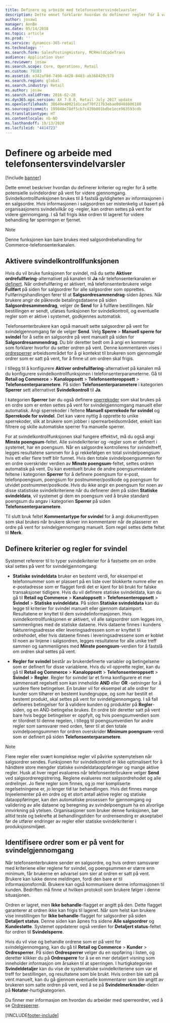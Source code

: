 ```yaml
---
title: Definere og arbeide med telefonsentersvindelvarsler
description: Dette emnet forklarer hvordan du definerer regler for å varsle kundeservicerepresentanter om potensiell falsk informasjon når ordrer behandles. Du kan definere spesifikke koder som brukes til å sette mistenkelige ordrer på vent automatisk eller manuelt.
author: josaw1
manager: AnnBe
ms.date: 05/14/2018
ms.topic: article
ms.prod: ''
ms.service: dynamics-365-retail
ms.technology: ''
ms.search.form: SalesPostingHistory, MCRHoldCodeTrans
audience: Application User
ms.reviewer: josaw
ms.search.scope: Core, Operations, Retail
ms.custom: 79103
ms.assetid: e342af8d-7498-4d20-8483-ab368429c578
ms.search.region: global
ms.search.industry: Retail
ms.author: josaw
ms.search.validFrom: 2016-02-28
ms.dyn365.ops.version: AX 7.0.0, Retail July 2017 update
ms.openlocfilehash: 38649e40021d1caaf70f217b3ebae0d488806180
ms.sourcegitcommit: 199848e78df5cb7c439b001bdbe1ece963593cdb
ms.translationtype: HT
ms.contentlocale: nb-NO
ms.lasthandoff: 10/13/2020
ms.locfileid: "4414723"
---
```

# <a name="set-up-and-work-with-call-center-fraud-alerts"></a>Definere og arbeide med telefonsentersvindelvarsler

[!include [banner](includes/banner.md)]

Dette emnet beskriver hvordan du definerer kriterier og regler for å sette potensielle svindelordrer på vent for videre gjennomgang. Svindelkontrollfunksjonen brukes til å fastslå gyldigheten av informasjonen i en salgsordre. Hvis informasjonen i salgsordren ser mistenkelig ut basert på organisasjonens svindelvilkår og -regler, kan ordren settes på vent for videre gjennomgang. I så fall frigis ikke ordren til lageret for videre behandling før sperringen er fjernet.

> [!NOTE]
> Denne funksjonen kan bare brukes med salgsordrebehandling for Commerce-telefonsenterkanalen.

## <a name="turning-on-the-fraud-check-feature"></a>Aktivere svindelkontrollfunksjonen

Hvis du vil bruke funksjonen for svindel, må du sette **Aktiver ordrefullføring**-alternativet på kanalen til **Ja** når telefonsenterkanalen er [definert](https://docs.microsoft.com/dynamics365/unified-operations/retail/set-up-order-processing-options). Når ordrefullføring er aktivert, må telefonsenterbrukere velge **Fullført** på siden for salgsordrer for alle salgsordrer som opprettes. Fullføringshandlingen fører til at **Salgsordresammendrag**-siden åpnes. Når brukere angir de påkrevde betalingsdataene på siden **Salgsordresammendrag**, velger de **Send** for å fullføre bestillingen. Når bestillingen er sendt, utløses funksjonen for svindelkontroll, og eventuelle regler som er aktive i systemet, godkjennes automatisk.

Telefonsenterbrukere kan også manuelt sette salgsordrer på vent for svindelgjennomgang før de velger **Send**. Velg **Sperre** \> **Manuell sperre for svindel** for å sette en salgsordre på vent manuelt på siden for **Salgsordresammendrag**. Du blir deretter bedt om å angi en kommentar som forklarer hvorfor du setter ordren på vent. Denne kommentaren vises i [ordresperrer](https://docs.microsoft.com/dynamics365/unified-operations/retail/work-with-order-holds) arbeidsområdet for å gi kontekst til brukeren som gjennomgår ordrer som er satt på vent, for å finne ut om ordren skal frigis.

I tillegg til å konfigurere **Aktiver ordrefullføring**-alternativet på kanalen må du konfigurere svindelkontrollfunksjonen i telefonsenterparameterne. Gå til **Retail og Commerce** \> **Kanaloppsett** \> **Telefonsenteroppsett** \> **Telefonsenterparametere**. På siden **Telefonsenterparametere** i kategorien **Sperrer** sett alternativet **Svindelkontroll** til **Ja**.

I kategorien **Sperrer** bør du også definere [sperrekoder](https://docs.microsoft.com/dynamics365/unified-operations/retail/work-with-order-holds) som skal brukes på en ordre som er enten settes på vent for svindelgjennomgang manuelt eller automatisk. Angi sperrekoder i feltene **Manuell sperrekode for svindel** og **Sperrekode for svindel**. Det kan være nyttig å opprette to unike sperrekoder, slik at brukere som jobber i sperrearbeidsområdet, enkelt kan filtrere og skille automatiske sperrer fra manuelle sperrer.

For at svindelkontrollfunksjonen skal fungere effektivt, må du også angi **Minste poengsum**-feltet. Alle svindelkriterier og -regler som er definert i systemet, har en poengsum. Når en salgsordre kontrolleres for svindeltreff, legges resultatene sammen for å gi rekkefølgen en total svindelpoengsum hvis ett eller flere treff blir funnet. Hvis den totale svindelpoengsummen for en ordre overskrider verdien av **Minste poengsum**-feltet, settes ordren automatisk på vent. Du kan eventuelt bruke de andre poengsumrelaterte feltene i kategorien **Sperrer** for å definere poengsum for e-post, telefonpoengsum, poengsum for postnummer/postkode og poengsum for utvidet postnummer/postkode. Hvis du ikke angir en poengsum for noen av disse statistiske svindelkriteriene når du definerer dem på siden **Statiske svindeldata**, vil systemet gi dem en poengsum ved å bruke standard poengsum du angav i kategorien **Sperrer** på siden **Telefonsenterparametere**.

Til slutt bruk feltet **Kommentartype for svindel** for å angi dokumenttypen som skal brukes når brukere skriver inn kommentarer når de plasserer en ordre på vent for svindelgjennomgang manuelt. Som regel settes dette feltet til **Merk**.

## <a name="defining-fraud-criteria-and-rules"></a>Definere kriterier og regler for svindel

Systemet refererer til to typer svindelkriterier for å fastsette om en ordre skal settes på vent for svindelgjennomgang:

- **Statiske svindeldata** bruker en bestemt verdi, for eksempel et telefonnummer som er plassert på en liste over blokkerte numre eller en e-postadresse som er flagget fordi det er kjent for bli brukt for falske transaksjoner tidligere. Hvis du vil definere statiske svindeldata, kan du gå til **Retail og Commerce** \> **Kanaloppsett** \> **Telefonsenteroppsett** \> **Svindel** \> **Statiske svindeldata**. På siden **Statiske svindeldata** kan du legge til kriterier for svindel manuelt eller gjennom dataimport. Resultatene er knyttet til dem svindelinformasjonen. Hvis svindelkontrollfunksjonen er aktivert, vil alle salgsordrer som legges inn, sammenlignes med de statiske dataene. Hvis dataene finnes i kundens faktureringsadresse eller leveringsadressen som er knyttet til ordrehodet, eller hvis dataene finnes i leveringsadressene som er koblet til noen av linjene i salgsordren, legges resultatene for alle unike treff sammen og sammenlignes med **Minste poengsum**-verdien for å fastslå om ordren skal settes på vent.

- **Regler for svindel** består av brukerdefinerte variabler og betingelsene som er definert for disse variablene. Hvis du vil opprette regler, kan du gå til **Retail og Commerce** \> **Kanaloppsett** \> **Telefonsenteroppsett** \> **Svindel** \> **Regler**. Regler for svindel lar et firma konfigurere et mer sammensatt regelsett som kan inneholde **AND** eller **OR** -setninger for å vurdere flere betingelser. En bruker vil for eksempel at alle ordrer for kunder som tilhører en bestemt kundegruppe, og som har bestilt et bestemt produkt, skal settes på vent for svindelgjennomgang. I så fall defineres betingelser for å validere kunden og produkter på **Regler**-siden, og en AND-betingelse brukes. En ordre blir deretter satt på vent bare hvis begge betingelser er oppfylt, og hvis poengsumverdien som er tilordnet til denne regelen, i tillegg til poengsumverdien for andre regler som samsvarer med orden, fører til at den totale svindelpoengsummen for ordren overskrider **Minimum poengsum**-verdi som er definert på siden **Telefonsenterparametere**.

> [!NOTE]
> Flere regler eller svært komplekse regler vil påvirke systemytelsen når salgsordrer sendes. Funksjonen for svindelkontroll er ikke optimalisert for å håndtere store mengder statiske svindeldataoppføringer og mange aktive regler. Husk at hver regel evalueres når telefonsenterbrukere velger **Send** ved salgsordreregistrering. Reglene evalueres mot salgsordrehodet og alle ordrelinjer. Jo flere regler som finnes, og jo mer kompliserte regelsetningene er, jo lenger tid tar behandlingen. Hvis det finnes mange linjeelementer på en ordre og et stort antall aktive regler og statiske dataoppføringer, kan den automatiske prosessen for gjennomgang og validering av alle dataene og beregning av svindelpoengsum ha en alvorlige innvirkning på ytelsen. Organisasjoner som bruker denne funksjonen, bør alltid teste og bekrefte at behandlingstiden for ordrensending er akseptabel før de utfører endringer av regler eller statiske svindelkriterier i produksjonsmiljøet.

## <a name="identifying-orders-that-are-on-hold-for-fraud-review"></a>Identifisere ordrer som er på vent for svindelgjennomgang

Når telefonsenterbrukere sender en salgsordre, og hvis ordren samsvarer med kriteriene eller reglene for svindel, og poengsummen er større enn minimum, får brukerne en advarsel som sier at ordren er satt på vent. Brukere kan lukke denne meldingen, fordi den bare er til informasjonsformål. Brukere kan også kommunisere denne informasjonen til kunden. Bedriften må finne ut hvilken protokoll som brukere følger i denne situasjonen.

Ordren er lagret, men **Ikke behandle**-flagget er angitt på den. Dette flagget garanterer at ordren ikke kan frigis til lageret. Når som helst kan brukere vise innstillingen for **Ikke behandle**-flagget for salgsordrer på siden **Detaljert status**. Denne siden kan åpnes fra sidene **Alle salgsordrer** og **Kundestøtte**. Systemet oppdaterer også verdien for **Detaljert status**-feltet for ordren til **Svindelsperre**.

Hvis du vil vise og behandle ordrene som er på vent for svindelgjennomgang, kan du gå til **Retail og Commerce** \> **Kunder** \> **Ordresperrer**. På siden **Ordresperrer** velger du en oppføring i listen, og deretter klikker du på **Ordresperre** for å se en mer detaljert visning som inneholder informasjon om årsaken til at sperringen. I hurtigkategorien **Svindeldetaljer** kan du vise de systematiske svindelkriteriene som var et treff for bestillingen, og resultatene som ble brukt. Hvis ordren ble satt på vent manuelt, kan du gå gjennom eventuelle kommentarer som ble angitt av brukeren som satte ordren på vent, ved å se på **Svindelmerknader**-delen på **Notater**-hurtigkategorien.

Du finner mer informasjon om hvordan du arbeider med sperreordrer, ved å se [Ordresperrer](https://docs.microsoft.com/dynamics365/unified-operations/retail/work-with-order-holds).


[!INCLUDE[footer-include](../includes/footer-banner.md)]